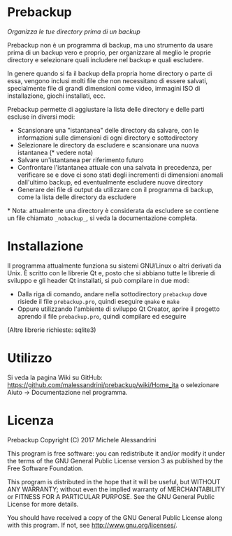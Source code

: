 Prebackup
=========

_Organizza le tue directory prima di un backup_

Prebackup non è un programma di backup, ma uno strumento
da usare prima di un backup vero e proprio, per organizzare
al meglio le proprie directory e selezionare quali includere
nel backup e quali escludere.

In genere quando si fa il backup della propria home directory
o parte di essa, vengono inclusi molti file che non necessitano
di essere salvati, specialmente file di grandi dimensioni come
video, immagini ISO di installazione, giochi installati, ecc.

Prebackup permette di aggiustare la lista delle directory
e delle parti escluse in diversi modi:
- Scansionare una "istantanea" delle directory da salvare,
  con le informazioni sulle dimensioni di ogni directory
  e sottodirectory
- Selezionare le directory da escludere e scansionare
  una nuova istantanea (\* vedere nota)
- Salvare un'istantanea per riferimento futuro
- Confrontare l'istantanea attuale con una salvata in
  precedenza, per verificare se e dove ci sono stati degli
  incrementi di dimensioni anomali dall'ultimo backup, ed
  eventualmente escludere nuove directory
- Generare dei file di output da utilizzare con il programma
  di backup, come la lista delle directory da escludere

\* Nota: attualmente una directory è considerata da escludere
se contiene un file chiamato `_nobackup_`, si veda la
documentazione completa.

Installazione
=============

Il programma attualmente funziona su sistemi GNU/Linux o altri derivati
da Unix. È scritto con le librerie Qt e, posto che si abbiano tutte
le librerie di sviluppo e gli header Qt installati, si può
compilare in due modi:
- Dalla riga di comando, andare nella sottodirectory `prebackup`
  dove risiede il file `prebackup.pro`, quindi eseguire
  `qmake` e `make`
- Oppure utilizzando l'ambiente di sviluppo Qt Creator, aprire
  il progetto aprendo il file `prebackup.pro`, quindi compilare
  ed eseguire

(Altre librerie richieste: sqlite3)


Utilizzo
========

Si veda la pagina Wiki su GitHub:
<https://github.com/malessandrini/prebackup/wiki/Home_ita>
o selezionare Aiuto -> Documentazione nel programma.


Licenza
=======

Prebackup
Copyright (C) 2017  Michele Alessandrini

This program is free software: you can redistribute it and/or modify
it under the terms of the GNU General Public License version 3
as published by the Free Software Foundation.

This program is distributed in the hope that it will be useful,
but WITHOUT ANY WARRANTY; without even the implied warranty of
MERCHANTABILITY or FITNESS FOR A PARTICULAR PURPOSE.  See the
GNU General Public License for more details.

You should have received a copy of the GNU General Public License
along with this program.  If not, see <http://www.gnu.org/licenses/>.

